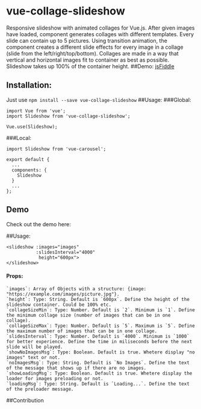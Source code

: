 # vue-collage-slideshow
Responsive slideshow with animated collages for Vue.js.
After given images have loaded, component generates collages with different templates.
Every slide can contain up to 5 pictures.
Using transition animation, the component creates a different slide effects for every image in a collage (slide from the left/right/top/bottom).
Collages are made in a way that vertical and horizontal images fit to container as best as possible.
Slideshow takes up 100% of the container height.
##Demo:
[jsFiddle](https://jsfiddle.net/dmykhailova/xwgasdt7/show)
## Installation:
Just use `npm install --save vue-collage-slideshow`
##Usage:
###Global:
```
import Vue from 'vue';
import Slideshow from 'vue-collage-slideshow';

Vue.use(Slideshow);
```
###Local:
```
import Slideshow from 'vue-carousel';

export default {
  ...
  components: {
    Slideshow
  }
  ...
};
```
## Demo
Check out the demo here:

##Usage:
```
<slideshow :images="images" 
           :slidesInterval="4000"
            height="600px">
</slideshow>
```
#### Props:
```
`images`: Array of Objects with a structure: {image: "https://example.com/images/picture.jpg"}.
`height`: Type: String. Default is `600px`. Define the height of the slideshow container. Could be 100% etc.
`collageSizeMin`: Type: Number. Default is `2`. Minimum is `1`. Define the minimum collage size (number of images that can be in one collage).
`collageSizeMax`: Type: Number. Default is `5`. Maximum is `5`. Define the maximum number of images that can be in one collage.
`slidesInterval`: Type: Number. Default is `4000`. Minimum is `1000` for better experience. Define the time in miliseconds before the next slide will be played.
`showNoImagesMsg`: Type: Boolean. Default is true. Whetere display "no images" text or not.
`noImagesMsg`: Type: String. Default is `No Images`. Define the text of the message that shows up if there are no images.
`showLoadingMsg`: Type: Boolean. Default is true. Whetere display the loader for images preloading or not.
`loadingMsg`: Type: String. Default is `Loading...`. Define the text of the preloader message.
```
##Contribution

